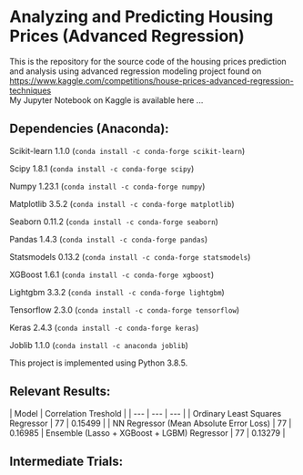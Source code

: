 # Analyzing and Predicting Housing Prices (Advanced Regression)  
This is the repository for the source code of the housing prices prediction and analysis using advanced regression modeling project found on   https://www.kaggle.com/competitions/house-prices-advanced-regression-techniques  
My Jupyter Notebook on Kaggle is available here ...  

## Dependencies (Anaconda):  

Scikit-learn 1.1.0 (`conda install -c conda-forge scikit-learn`)  

Scipy 1.8.1 (`conda install -c conda-forge scipy`)  

Numpy 1.23.1 (`conda install -c conda-forge numpy`)  

Matplotlib 3.5.2 (`conda install -c conda-forge matplotlib`)  

Seaborn 0.11.2 (`conda install -c conda-forge seaborn`)  

Pandas 1.4.3 (`conda install -c conda-forge pandas`)  

Statsmodels 0.13.2 (`conda install -c conda-forge statsmodels`)  

XGBoost 1.6.1 (`conda install -c conda-forge xgboost`)  

Lightgbm 3.3.2 (`conda install -c conda-forge lightgbm`)  

Tensorflow 2.3.0 (`conda install -c conda-forge tensorflow`)  

Keras 2.4.3 (`conda install -c conda-forge keras`)  

Joblib 1.1.0 (`conda install -c anaconda joblib`)  

This project is implemented using Python 3.8.5.

## Relevant Results:  

| Model | Correlation Treshold |
| --- | --- | --- |
| Ordinary Least Squares Regressor | 77 | 0.15499 |
| NN Regressor (Mean Absolute Error Loss) | 77 | 0.16985 
| Ensemble (Lasso + XGBoost + LGBM) Regressor | 77 | 0.13279 |

## Intermediate Trials:  

